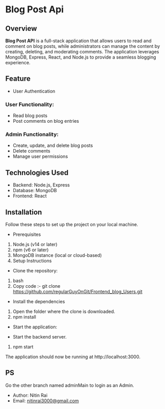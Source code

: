 # Blog Post Api

## Overview
**Blog Post API** is a full-stack application that allows users to read and comment on blog posts, while administrators can manage the content by creating, deleting, and moderating comments. The application leverages MongoDB, Express, React, and Node.js to provide a seamless blogging experience.

## Feature

- User Authentication

### User Functionality:

- Read blog posts
- Post comments on blog entries

### Admin Functionality:

- Create, update, and delete blog posts
- Delete comments
- Manage user permissions

## Technologies Used

- Backend: Node.js, Express
- Database: MongoDB
- Frontend: React

## Installation
Follow these steps to set up the project on your local machine.

- Prerequisites
1. Node.js (v14 or later)
2. npm (v6 or later)
3. MongoDB instance (local or cloud-based)
4. Setup Instructions

- Clone the repository:

1. bash
2. Copy code :-  git clone https://github.com/regularGuyOnGit/Frontend_blog_Users.git

- Install the dependencies
1. Open the folder where the clone is downloaded.
2. npm install

- Start the application:

- Start the backend server.
1. npm start

The application should now be running at http://localhost:3000.

## PS
Go the other branch named adminMain to login as an Admin.


- Author: Nitin Rai
- Email: nitinrai3000@gmail.com
